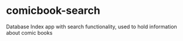 # comicbook-search
Database Index app with search functionality, used to hold information about comic books
